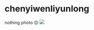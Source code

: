 # chenyiwenliyunlong
nothing
photo
:blush:
![](http://image.baidu.com/search/detail?ct=503316480&z=undefined&tn=baiduimagedetail&ipn=d&word=github%E4%B8%8A%E4%BC%A0%E5%9B%BE%E7%89%87&step_word=&ie=utf-8&in=&cl=2&lm=-1&st=undefined&hd=undefined&latest=undefined&copyright=undefined&cs=1911290437,3025749366&os=2759541614,2604553276&simid=0,0&pn=0&rn=1&di=48620&ln=1815&fr=&fmq=1592545381231_R&fm=&ic=undefined&s=undefined&se=&sme=&tab=0&width=undefined&height=undefined&face=undefined&is=0,0&istype=0&ist=&jit=&bdtype=0&spn=0&pi=0&gsm=0&objurl=http%3A%2F%2Fimgsa.baidu.com%2Fexp%2Fw%3D500%2Fsign%3D7b7db1e4a4efce1bea2bc8ca9f50f3e8%2Fa9d3fd1f4134970adbdce23d96cad1c8a7865d71.jpg&rpstart=0&rpnum=0&adpicid=0&force=undefined)
